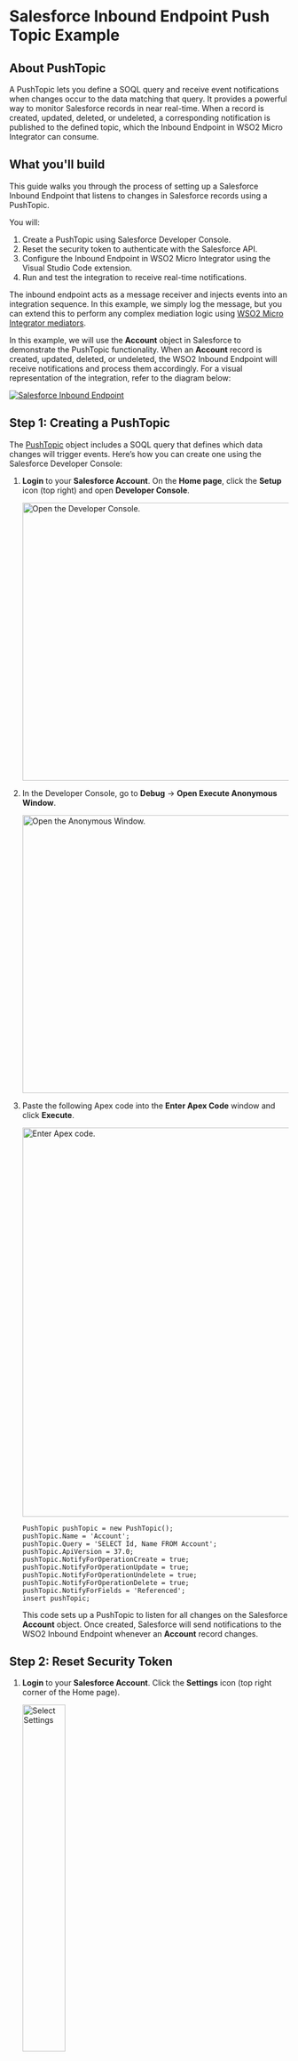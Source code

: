 # Salesforce Inbound Endpoint Push Topic Example

## About PushTopic

A PushTopic lets you define a SOQL query and receive event notifications when changes occur to the data matching that query. It provides a powerful way to monitor Salesforce records in near real-time. When a record is created, updated, deleted, or undeleted, a corresponding notification is published to the defined topic, which the Inbound Endpoint in WSO2 Micro Integrator can consume.

## What you'll build

This guide walks you through the process of setting up a Salesforce Inbound Endpoint that listens to changes in Salesforce records using a PushTopic. 

You will:

1. Create a PushTopic using Salesforce Developer Console.
2. Reset the security token to authenticate with the Salesforce API.
3. Configure the Inbound Endpoint in WSO2 Micro Integrator using the Visual Studio Code extension.
4. Run and test the integration to receive real-time notifications.

The inbound endpoint acts as a message receiver and injects events into an integration sequence. In this example, we simply log the message, but you can extend this to perform any complex mediation logic using [WSO2 Micro Integrator mediators]({{base_path}}/reference/mediators/about-mediators/).


In this example, we will use the **Account** object in Salesforce to demonstrate the PushTopic functionality. When an **Account** record is created, updated, deleted, or undeleted, the WSO2 Inbound Endpoint will receive notifications and process them accordingly. For a visual representation of the integration, refer to the diagram below:

<a href="{{base_path}}/assets/img/integrate/connectors/salesforce-inbound/diagram.png"><img src="{{base_path}}/assets/img/integrate/connectors/salesforce-inbound/diagram.png" title="Salesforce Inbound Endpoint" alt="Salesforce Inbound Endpoint"/></a>

## Step 1: Creating a PushTopic

The [PushTopic](https://developer.salesforce.com/docs/atlas.en-us.202.0.api_streaming.meta/api_streaming/create_a_pushtopic.htm) object includes a SOQL query that defines which data changes will trigger events. Here’s how you can create one using the Salesforce Developer Console:

1. **Login** to your **Salesforce Account**. On the **Home page**, click the **Setup** icon (top right) and open **Developer Console**.

    <img src="{{base_path}}/assets/img/integrate/connectors/salesforce-inbound/developer-console.png" title="Open the Developer Console." width="500" alt="Open the Developer Console."/>

2. In the Developer Console, go to **Debug** → **Open Execute Anonymous Window**.

    <img src="{{base_path}}/assets/img/integrate/connectors/salesforce-inbound/execute.png" title="Open the Anonymous Window." width="500" alt="Open the Anonymous Window."/>

3. Paste the following Apex code into the **Enter Apex Code** window and click **Execute**.

    <img src="{{base_path}}/assets/img/integrate/connectors/salesforce-inbound/code.png" title="Enter Apex code." width="700" alt="Enter Apex code."/> 

   ```apex
   PushTopic pushTopic = new PushTopic();
   pushTopic.Name = 'Account';
   pushTopic.Query = 'SELECT Id, Name FROM Account';
   pushTopic.ApiVersion = 37.0;
   pushTopic.NotifyForOperationCreate = true;
   pushTopic.NotifyForOperationUpdate = true;
   pushTopic.NotifyForOperationUndelete = true;
   pushTopic.NotifyForOperationDelete = true;
   pushTopic.NotifyForFields = 'Referenced';
   insert pushTopic;
   ```

   This code sets up a PushTopic to listen for all changes on the Salesforce **Account** object. Once created, Salesforce will send notifications to the WSO2 Inbound Endpoint whenever an **Account** record changes.


## Step 2: Reset Security Token

1. **Login** to your **Salesforce Account**. Click the **Settings** icon (top right corner of the Home page).

    <img src="{{base_path}}/assets/img/integrate/connectors/salesforce-inbound/settings.png" title="Select Settings." width="40%" alt="Select Settings"/> 

2. Navigate to **Reset My Security Token** and click **Reset Security Token**.

    <img src="{{base_path}}/assets/img/integrate/connectors/salesforce-inbound/reset.png" title="Reset Security Token" width="70%" alt="Reset Security Token"/>


## Step 3: Configure Inbound Endpoint using WSO2 Micro Integrator VS Code Extension

1. Follow [Create Integration Project]({{base_path}}/develop/create-integration-project/) steps to set up your project.

2. Go to the **Add Artifact** section and select **Event Integration**.

    <img src="{{base_path}}/assets/img/integrate/connectors/salesforce-inbound/event-integration.png" title="Add Inbound Endpoint" width="800" alt="Add Inbound Endpoint"/>

3. Create a **Salesforce Inbound Endpoint**.

    <img src="{{base_path}}/assets/img/integrate/connectors/salesforce-inbound/create-inbound-ep.png" title="Create Salesforce Inbound Endpoint" width="800" alt="Create Salesforce Inbound Endpoint"/>
    
4. Fill in the form with the following values:

    * **Name**: SalesforceInboundEP
    * **Injecting Sequence Name**: test
    * **Error Sequence Name**: test
    * **Polling Interval**: 100
    * **Salesforce Object**: /topic/Account
    * **Package Version**: 37.0
    * **User Name**: `<USERNAME>`
    * **Password**: `<SALESFORCE_PASSWORD><SECURITY_TOKEN>`
    * **Login Endpoint**: https://login.salesforce.com
    * **SOAP API Version**: 22.0
    * **Wait Time**: 5000
    * **Connection Timeout**: 20000
    * **Execute sequentially** and **Coordination**: select
    * **Replay**: deselect
    * **Event ID File Path**: `<FILE_PATH>`

5. Submit the configuration.

    <img src="{{base_path}}/assets/img/integrate/connectors/salesforce-inbound/inbound-ep-config.png" title="Inbound Endpoint Configuration" width="800" alt="Inbound Endpoint Configuration"/>

6. Add a **Log Mediator** to the sequence to log the incoming messages. and tick the **Append Payload** option to include the payload in the log.

    <img src="{{base_path}}/assets/img/integrate/connectors/salesforce-inbound/add-log-mediator.png" title="Add Log Mediator" width="800" alt="Add Log Mediator"/>

7. Add a **Drop Mediator** to the sequence to drop the messages after logging.

    <img src="{{base_path}}/assets/img/integrate/connectors/salesforce-inbound/add-drop-mediator.png" title="Add Drop Mediator" width="800" alt="Add Drop Mediator"/>


## Step 4: Deploy ,Run and Test the Integration

#### Run the Integration

In order to deploy and run the project, refer the [build and run]({{base_path}}/develop/deploy-artifacts/#build-and-run) guide or simply use the **Run** button in the Visual Studio Code extension to run the integration.

<img src="{{base_path}}/assets/img/integrate/connectors/salesforce-inbound/deploy-run.png" title="Deploy and Run the Integration" width="500" alt="Deploy and Run the Integration"/>

You can further refer the application deployed through the CLI tool. See the instructions on [managing integrations from the CLI]({{base_path}}/observe-and-manage/managing-integrations-with-micli).


#### Testing the Integration

You can manually insert records into Salesforce via Salesforce UI or use the [Salesforce REST API](https://developer.salesforce.com/docs/atlas.en-us.api_rest.meta/api_rest/resources_sobject.htm) to insert records.

<img src="{{base_path}}/assets/img/integrate/connectors/salesforce-inbound/insert-records.png" title="Insert Records into Salesforce" width="800" alt="Insert Records into Salesforce"/>

You can also use the [Salesforce REST Connector example]({{base_path}}/reference/connectors/salesforce-connectors/sf-rest-connector-example/) to insert data:

1. Save the following payload as `data.json`:

   ```json
   {
       "sObject": "Account",
       "fieldAndValue": {
           "name": "Manager",
           "description": "This Account belongs to WSO2"
       }
   }
   ```

2. Invoke the API using the following `curl` command:

   ```
   curl -X POST -d @data.json http://localhost:8280/salesforcerest --header "Content-Type:application/json"
   ```

#### Expected Output

After inserting a record, you should see a log entry in the WSO2 Micro Integrator console similar to the following:

   ```
   To: , MessageID: urn:uuid:2D8F9AFA30E66278831587368713372, Direction: request, Payload: {"event":{"createdDate":"2020-04-20T07:45:12.686Z","replayId":4,"type":"created"},"sobject":{"Id":"0012x0000048j9mAAA","Name":"Manager"}}
   ```

